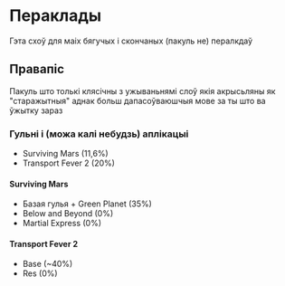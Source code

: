 # Пераклады

Гэта схоў для маіх бягучых і скончаных (пакуль не) пералкдаў

## Правапіс

Пакуль што толькі клясічны з ужываньнямі слоў якія акрысьляны як "старажытныя" аднак больш дапасоўваюшчыя мове за ты што ва ўжытку зараз

### Гульні і (можа калі небудзь) аплікацыі

- Surviving Mars (11,6%)
- Transport Fever 2 (20%)

#### Surviving Mars

- Базая гулья + Green Planet (35%)
- Below and Beyond (0%)
- Martial Express (0%)

#### Transport Fever 2

- Base (~40%)
- Res (0%)